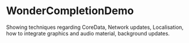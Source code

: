 WonderCompletionDemo
====================

Showing techniques regarding CoreData, Network updates, Localisation, how to integrate graphics and audio material, background updates.